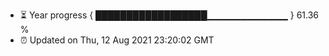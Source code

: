- ⏳ Year progress { ██████████████████▁▁▁▁▁▁▁▁▁▁▁▁ } 61.36 %
- ⏰ Updated on Thu, 12 Aug 2021 23:20:02 GMT

